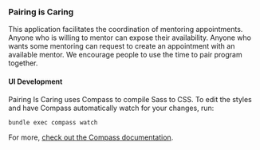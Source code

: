 ### Pairing is Caring

This application facilitates the coordination of mentoring appointments. Anyone who is willing to mentor can expose their availability. Anyone who wants some mentoring can request to create an appointment with an available mentor. We encourage people to use the time to pair program together.

#### UI Development

Pairing Is Caring uses Compass to compile Sass to CSS. To edit the styles and have Compass automatically watch for your changes, run:

	bundle exec compass watch

For more, [check out the Compass documentation](http://compass-style.org/).